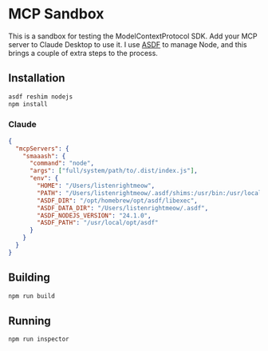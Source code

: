 # MCP Sandbox

This is a sandbox for testing the ModelContextProtocol SDK. Add your MCP server to Claude Desktop to use it. I use [ASDF](https://asdf-vm.com) to manage Node, and this brings a couple of extra steps to the process.

## Installation

```bash
asdf reshim nodejs
npm install
```

### Claude

```json
{
  "mcpServers": {
    "smaaash": {
      "command": "node",
      "args": ["full/system/path/to/.dist/index.js"],
      "env": {
        "HOME": "/Users/listenrightmeow",
        "PATH": "/Users/listenrightmeow/.asdf/shims:/usr/bin:/usr/local/bin:/bin",
        "ASDF_DIR": "/opt/homebrew/opt/asdf/libexec",
        "ASDF_DATA_DIR": "/Users/listenrightmeow/.asdf",
        "ASDF_NODEJS_VERSION": "24.1.0",
        "ASDF_PATH": "/usr/local/opt/asdf"
      }
    }
  }
}
```

## Building

```bash
npm run build
```

## Running

```bash
npm run inspector
```